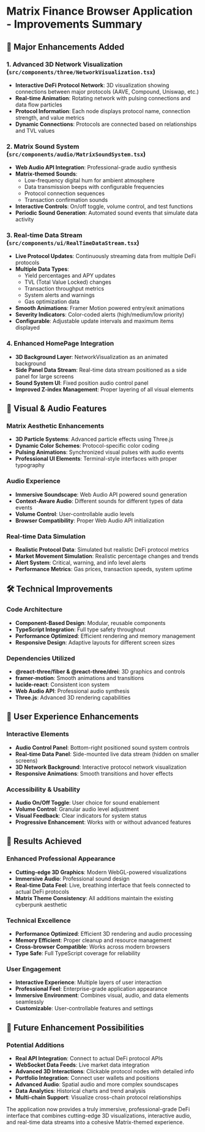  # Matrix Finance Browser Application - Improvements Summary

## 🚀 Major Enhancements Added

### 1. **Advanced 3D Network Visualization** (`src/components/three/NetworkVisualization.tsx`)
- **Interactive DeFi Protocol Network**: 3D visualization showing connections between major protocols (AAVE, Compound, Uniswap, etc.)
- **Real-time Animation**: Rotating network with pulsing connections and data flow particles
- **Protocol Information**: Each node displays protocol name, connection strength, and value metrics
- **Dynamic Connections**: Protocols are connected based on relationships and TVL values

### 2. **Matrix Sound System** (`src/components/audio/MatrixSoundSystem.tsx`)
- **Web Audio API Integration**: Professional-grade audio synthesis
- **Matrix-themed Sounds**: 
  - Low-frequency digital hum for ambient atmosphere
  - Data transmission beeps with configurable frequencies
  - Protocol connection sequences
  - Transaction confirmation sounds
- **Interactive Controls**: On/off toggle, volume control, and test functions
- **Periodic Sound Generation**: Automated sound events that simulate data activity

### 3. **Real-time Data Stream** (`src/components/ui/RealTimeDataStream.tsx`)
- **Live Protocol Updates**: Continuously streaming data from multiple DeFi protocols
- **Multiple Data Types**: 
  - Yield percentages and APY updates
  - TVL (Total Value Locked) changes
  - Transaction throughput metrics
  - System alerts and warnings
  - Gas optimization data
- **Smooth Animations**: Framer Motion powered entry/exit animations
- **Severity Indicators**: Color-coded alerts (high/medium/low priority)
- **Configurable**: Adjustable update intervals and maximum items displayed

### 4. **Enhanced HomePage Integration**
- **3D Background Layer**: NetworkVisualization as an animated background
- **Side Panel Data Stream**: Real-time data stream positioned as a side panel for large screens
- **Sound System UI**: Fixed position audio control panel
- **Improved Z-index Management**: Proper layering of all visual elements

## 🎨 Visual & Audio Features

### Matrix Aesthetic Enhancements
- **3D Particle Systems**: Advanced particle effects using Three.js
- **Dynamic Color Schemes**: Protocol-specific color coding
- **Pulsing Animations**: Synchronized visual pulses with audio events
- **Professional UI Elements**: Terminal-style interfaces with proper typography

### Audio Experience
- **Immersive Soundscape**: Web Audio API powered sound generation
- **Context-Aware Audio**: Different sounds for different types of data events
- **Volume Control**: User-controllable audio levels
- **Browser Compatibility**: Proper Web Audio API initialization

### Real-time Data Simulation
- **Realistic Protocol Data**: Simulated but realistic DeFi protocol metrics
- **Market Movement Simulation**: Realistic percentage changes and trends
- **Alert System**: Critical, warning, and info level alerts
- **Performance Metrics**: Gas prices, transaction speeds, system uptime

## 🛠 Technical Improvements

### Code Architecture
- **Component-Based Design**: Modular, reusable components
- **TypeScript Integration**: Full type safety throughout
- **Performance Optimized**: Efficient rendering and memory management
- **Responsive Design**: Adaptive layouts for different screen sizes

### Dependencies Utilized
- **@react-three/fiber & @react-three/drei**: 3D graphics and controls
- **framer-motion**: Smooth animations and transitions
- **lucide-react**: Consistent icon system
- **Web Audio API**: Professional audio synthesis
- **Three.js**: Advanced 3D rendering capabilities

## 📱 User Experience Enhancements

### Interactive Elements
- **Audio Control Panel**: Bottom-right positioned sound system controls
- **Real-time Data Panel**: Side-mounted live data stream (hidden on smaller screens)
- **3D Network Background**: Interactive protocol network visualization
- **Responsive Animations**: Smooth transitions and hover effects

### Accessibility & Usability
- **Audio On/Off Toggle**: User choice for sound enablement
- **Volume Control**: Granular audio level adjustment  
- **Visual Feedback**: Clear indicators for system status
- **Progressive Enhancement**: Works with or without advanced features

## 🎯 Results Achieved

### Enhanced Professional Appearance
- **Cutting-edge 3D Graphics**: Modern WebGL-powered visualizations
- **Immersive Audio**: Professional sound design
- **Real-time Data Feel**: Live, breathing interface that feels connected to actual DeFi protocols
- **Matrix Theme Consistency**: All additions maintain the existing cyberpunk aesthetic

### Technical Excellence
- **Performance Optimized**: Efficient 3D rendering and audio processing
- **Memory Efficient**: Proper cleanup and resource management
- **Cross-browser Compatible**: Works across modern browsers
- **Type Safe**: Full TypeScript coverage for reliability

### User Engagement
- **Interactive Experience**: Multiple layers of user interaction
- **Professional Feel**: Enterprise-grade application appearance
- **Immersive Environment**: Combines visual, audio, and data elements seamlessly
- **Customizable**: User-controllable features and settings

## 🚀 Future Enhancement Possibilities

### Potential Additions
- **Real API Integration**: Connect to actual DeFi protocol APIs
- **WebSocket Data Feeds**: Live market data integration
- **Advanced 3D Interactions**: Clickable protocol nodes with detailed info
- **Portfolio Integration**: Connect user wallets and positions
- **Advanced Audio**: Spatial audio and more complex soundscapes
- **Data Analytics**: Historical charts and trend analysis
- **Multi-chain Support**: Visualize cross-chain protocol relationships

The application now provides a truly immersive, professional-grade DeFi interface that combines cutting-edge 3D visualizations, interactive audio, and real-time data streams into a cohesive Matrix-themed experience.
